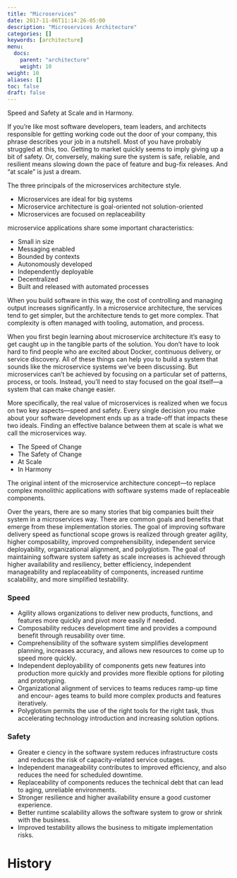 ```yaml
---
title: "Microservices"
date: 2017-11-06T11:14:26-05:00
description: "Microservices Architecture"
categories: []
keywords: [architecture]
menu:
  docs:
    parent: "architecture"
    weight: 10
weight: 10
aliases: []
toc: false
draft: false
---
```



Speed and Safety at Scale and in Harmony.

If you’re like most software developers, team leaders, and architects responsible for getting 
working code out the door of your company, this phrase describes your job in a nutshell. Most 
of you have probably struggled at this, too. Getting to market quickly seems to imply giving 
up a bit of safety. Or, conversely, making sure the system is safe, reliable, and resilient 
means slowing down the pace of feature and bug-fix releases. And “at scale” is just a dream.

The three principals of the microservices architecture style.

* Microservices are ideal for big systems
* Microservice architecture is goal-oriented not solution-oriented
* Microservices are focused on replaceability

microservice applications share some important characteristics:

* Small in size
* Messaging enabled
* Bounded by contexts
* Autonomously developed
* Independently deployable
* Decentralized
* Built and released with automated processes


When you build software in this way, the cost of controlling and managing output increases 
significantly. In a microservice architecture, the services tend to get simpler, but the 
architecture tends to get more complex. That complexity is often managed with tooling, 
automation, and process.

When you first begin learning about microservice architecture it’s easy to get caught up in 
the tangible parts of the solution. You don’t have to look hard to find people who are excited 
about Docker, continuous delivery, or service discovery. All of these things can help you to 
build a system that sounds like the microservice systems we’ve been discussing. But 
microservices can’t be achieved by focusing on a particular set of patterns, process, or tools. 
Instead, you’ll need to stay focused on the goal itself—a system that can make change easier.

More specifically, the real value of microservices is realized when we focus on two key 
aspects—speed and safety. Every single decision you make about your software development ends 
up as a trade-off that impacts these two ideals. Finding an effective balance between them at 
scale is what we call the microservices way.

* The Speed of Change
* The Safety of Change
* At Scale
* In Harmony

The original intent of the microservice architecture concept—to replace complex monolithic 
applications with software systems made of replaceable components. 


Over the years, there are so many stories that big companies built their system in a microservices way. 
There are common goals and benefits that emerge from these implementation stories. The goal 
of improving software delivery speed as functional scope grows is realized through greater 
agility, higher composability, improved comprehensibility, independent service deployability, 
organizational alignment, and polyglotism. The goal of maintaining software system safety as 
scale increases is achieved through higher availability and resiliency, better efficiency, 
independent manageability and replaceability of components, increased runtime scalability, 
and more simplified testability.

### Speed
* Agility allows organizations to deliver new products, functions, and features more quickly and pivot more easily if needed.
* Composability reduces development time and provides a compound benefit through reusability over time.
* Comprehensibility of the software system simplifies development planning, increases accuracy, and allows new resources to come up to speed more quickly.
* Independent deployability of components gets new features into production more quickly and provides more flexible options for piloting and prototyping.
* Organizational alignment of services to teams reduces ramp-up time and encour‐ ages teams to build more complex products and features iteratively.
* Polyglotism permits the use of the right tools for the right task, thus accelerating technology introduction and increasing solution options.

### Safety

* Greater e ciency in the software system reduces infrastructure costs and reduces the risk of capacity-related service outages.
* Independent manageability contributes to improved efficiency, and also reduces the need for scheduled downtime.
* Replaceability of components reduces the technical debt that can lead to aging, unreliable environments.
* Stronger resilience and higher availability ensure a good customer experience.
* Better runtime scalability allows the software system to grow or shrink with the business.
* Improved testability allows the business to mitigate implementation risks.


# History

